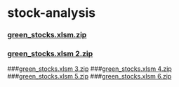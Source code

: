 # stock-analysis
### [green_stocks.xlsm.zip](https://github.com/bhewett4/stock-analysis/files/7811383/green_stocks.xlsm.zip)
### [green_stocks.xlsm 2.zip](https://github.com/bhewett4/stock-analysis/files/7811618/green_stocks.xlsm.2.zip)
###[green_stocks.xlsm 3.zip](https://github.com/bhewett4/stock-analysis/files/7819531/green_stocks.xlsm.3.zip)
###[green_stocks.xlsm 4.zip](https://github.com/bhewett4/stock-analysis/files/7842898/green_stocks.xlsm.4.zip)
###[green_stocks.xlsm 5.zip](https://github.com/bhewett4/stock-analysis/files/7846948/green_stocks.xlsm.5.zip)
###[green_stocks.xlsm 6.zip](https://github.com/bhewett4/stock-analysis/files/7850864/green_stocks.xlsm.6.zip)

